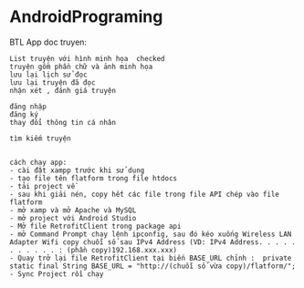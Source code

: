 # AndroidPrograming

BTL App doc truyen:

    List truyện với hình minh họa  checked
    truyện gồm phần chữ và ảnh minh họa 
    lưu lại lịch sử đọc 
    lưu lại truyện đã đọc 
    nhận xét , đánh giá truyện

    đăng nhập
    đăng ký
    thay đổi thông tin cá nhân

    tìm kiếm truyện
    

    cách chạy app:
    - cài đặt xampp trước khi sử dụng 
    - tạo file tên flatform trong file htdocs
    - tải project về
    - sau khi giải nén, copy hết các file trong file API chép vào file flatform
    - mở xamp và mở Apache và MySQL
    - mở project với Android Studio
    - Mở file RetrofitClient trong package api
    - mở Command Prompt chạy lệnh ipconfig, sau đó kéo xuống Wireless LAN Adapter Wifi copy chuỗi số sau IPv4 Address (VD: IPv4 Address. . . . . . . . . . . : (phần copy)192.168.xxx.xxx)
    - Quay trở lại file RetrofitClient tại biến BASE_URL chỉnh :  private static final String BASE_URL = "http://(chuỗi số vừa copy)/flatform/";
    - Sync Project rồi chạy
     